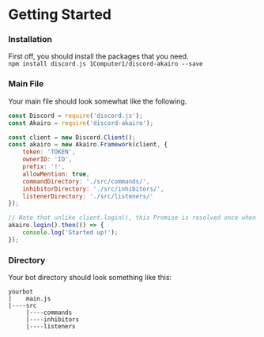 # Getting Started

### Installation
First off, you should install the packages that you need.  
`npm install discord.js 1Computer1/discord-akairo --save`  

### Main File
Your main file should look somewhat like the following.  

```js
const Discord = require('discord.js');
const Akairo = require('discord-akairo');

const client = new Discord.Client();
const akairo = new Akairo.Framework(client, {
    token: 'TOKEN', 
    ownerID: 'ID', 
    prefix: '!', 
    allowMention: true, 
    commandDirectory: './src/commands/', 
    inhibitorDirectory: './src/inhibitors/',
    listenerDirectory: './src/listeners/'
});

// Note that unlike client.login(), this Promise is resolved once when the client is ready.
akairo.login().then(() => {
    console.log('Started up!');
});
```

### Directory
Your bot directory should look something like this:  

```
yourbot
|    main.js
|----src
     |----commands
     |----inhibitors
     |----listeners
```